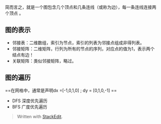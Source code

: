简而言之，就是一个图包含几个顶点和几条连线（或称为边），每一条连线连接两个顶点 。
## 图的表示
- 邻接表：二维数组，索引为节点，索引的列表为邻接点组成非得列表。
- 邻接矩阵：二维矩阵，行列为所有的节点的序列，对应点的值为1，表示两个结点有边！
- 关联矩阵：类似邻接矩阵，略过。
## 图的遍历
==在网格中，通常是声明dx =[-1,0,1,0] ; dy = [0,1,0,-1] ==
- DFS
深度优先遍历
- BFS
广度优先遍历


> Written with [StackEdit](https://stackedit.io/).
<!--stackedit_data:
eyJoaXN0b3J5IjpbLTEyOTAyODkyMzNdfQ==
-->

